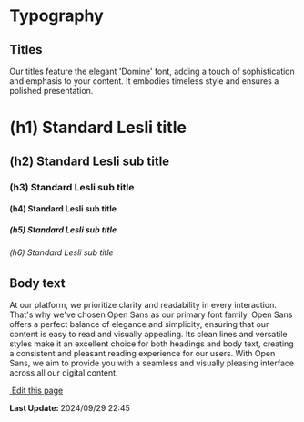 <script setup>
    import Docs from "@lesli-dev/components/lesli-working.vue"
</script>

# Typography

## Titles

Our titles feature the elegant 'Domine' font, adding a touch of sophistication and emphasis to your content. It embodies timeless style and ensures a polished presentation.

<div class="lesli-typography-domine">
    <h1 class="title is-1">(h1) Standard Lesli title</h1>
    <h2 class="title is-2">(h2) Standard Lesli sub title</h2>
    <h3 class="title is-3">(h3) Standard Lesli sub title</h3>
    <h4 class="title is-4">(h4) Standard Lesli sub title</h4>
    <h5 class="title is-5">(h5) Standard Lesli sub title</h5>
    <h6 class="title is-6">(h6) Standard Lesli sub title</h6>
</div>


## Body text 

At our platform, we prioritize clarity and readability in every interaction. That's why we've chosen Open Sans as our primary font family. Open Sans offers a perfect balance of elegance and simplicity, ensuring that our content is easy to read and visually appealing. Its clean lines and versatile styles make it an excellent choice for both headings and body text, creating a consistent and pleasant reading experience for our users. With Open Sans, we aim to provide you with a seamless and visually pleasing interface across all our digital content.

<Docs />
<section class="lesli-documentation-footer">
    <p><a target="blank" href="https://github.com/LesliTech/Lesli/tree/master/docs/theming/typography.md"><i class="ri-external-link-fill"></i>&nbsp;Edit this page</a><p/>
    <p><b>Last Update: </b>2024/09/29 22:45</p>
</section>
<!-- This code was automatically generated -->
<!-- to update this docs please run rake docs:build -->
